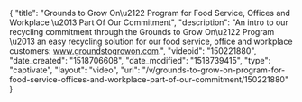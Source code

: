 {
    "title": "Grounds to Grow On\u2122 Program for Food Service, Offices and Workplace \u2013 Part Of Our Commitment",
    "description": "An intro to our recycling commitment through the Grounds to Grow On\u2122 Program \u2013 an easy recycling solution for our food service, office and workplace customers: www.groundstogrowon.com.",
    "videoid": "150221880",
    "date_created": "1518706608",
    "date_modified": "1518739415",
    "type": "captivate",
    "layout": "video",
    "url": "\/v\/grounds-to-grow-on-program-for-food-service-offices-and-workplace-part-of-our-commitment\/150221880"
}